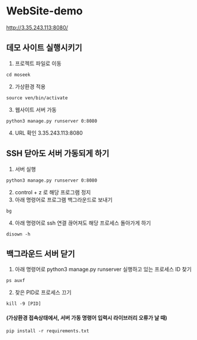 # WebSite-demo
http://3.35.243.113:8080/


## 데모 사이트 실행시키기
1. 프로젝트 파일로 이동
```
cd moseek
```
2. 가상환경 적용
```
source ven/bin/activate
```
3. 웹사이트 서버 가동
```
python3 manage.py runserver 0:8080
```
4. URL 확인
  3.35.243.113:8080 
  

## SSH 닫아도 서버 가동되게 하기
1. 서버 실행 
```
python3 manage.py runserver 0:8080
```
2. control + z 로 해당 프로그램 정지
3. 아래 명령어로 프로그램 백그라운드로 보내기
```
bg
```
4. 아래 명령어로 ssh 연결 끊어져도 해당 프로세스 돌아가게 하기
```
disown -h
```


## 백그라운드 서버 닫기
1. 아래 명령어로 python3 manage.py runserver 실행하고 있는 프로세스 ID 찾기
```
ps auxf
```
2. 찾은 PID로 프로세스 끄기
```
kill -9 [PID]
```

#### (가상환경 접속상태에서, 서버 가동 명령어 입력시 라이브러리 오류가 날 때)
```
pip install -r requirements.txt
```
